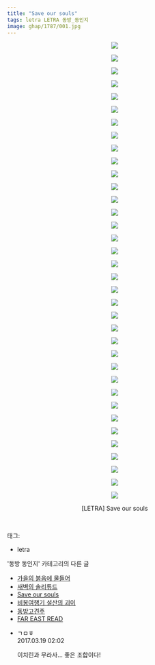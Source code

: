 ```yaml
---
title: "Save our souls"
tags: letra LETRA 동방_동인지
image: ghap/1787/001.jpg
---
```

<div class="article">
<p style="text-align: center; clear: none; float: none;"><img src="{{ site.nasurl }}/ghap/1787/001.jpg"/></p>
<p style="text-align: center; clear: none; float: none;"><img src="{{ site.nasurl }}/ghap/1787/002.jpg"/></p>
<p style="text-align: center; clear: none; float: none;"><img src="{{ site.nasurl }}/ghap/1787/003.jpg"/></p>
<p style="text-align: center; clear: none; float: none;"><img src="{{ site.nasurl }}/ghap/1787/004.jpg"/></p>
<p style="text-align: center; clear: none; float: none;"><img src="{{ site.nasurl }}/ghap/1787/005.jpg"/></p>
<p style="text-align: center; clear: none; float: none;"><img src="{{ site.nasurl }}/ghap/1787/006.jpg"/></p>
<p style="text-align: center; clear: none; float: none;"><img src="{{ site.nasurl }}/ghap/1787/007.jpg"/></p>
<p style="text-align: center; clear: none; float: none;"><img src="{{ site.nasurl }}/ghap/1787/008.jpg"/></p>
<p style="text-align: center; clear: none; float: none;"><img src="{{ site.nasurl }}/ghap/1787/009.jpg"/></p>
<p style="text-align: center; clear: none; float: none;"><img src="{{ site.nasurl }}/ghap/1787/010.jpg"/></p>
<p style="text-align: center; clear: none; float: none;"><img src="{{ site.nasurl }}/ghap/1787/011.jpg"/></p>
<p style="text-align: center; clear: none; float: none;"><img src="{{ site.nasurl }}/ghap/1787/012.jpg"/></p>
<p style="text-align: center; clear: none; float: none;"><img src="{{ site.nasurl }}/ghap/1787/013.jpg"/></p>
<p style="text-align: center; clear: none; float: none;"><img src="{{ site.nasurl }}/ghap/1787/014.jpg"/></p>
<p style="text-align: center; clear: none; float: none;"><img src="{{ site.nasurl }}/ghap/1787/015.jpg"/></p>
<p style="text-align: center; clear: none; float: none;"><img src="{{ site.nasurl }}/ghap/1787/016.jpg"/></p>
<p style="text-align: center; clear: none; float: none;"><img src="{{ site.nasurl }}/ghap/1787/017.jpg"/></p>
<p style="text-align: center; clear: none; float: none;"><img src="{{ site.nasurl }}/ghap/1787/018.jpg"/></p>
<p style="text-align: center; clear: none; float: none;"><img src="{{ site.nasurl }}/ghap/1787/019.jpg"/></p>
<p style="text-align: center; clear: none; float: none;"><img src="{{ site.nasurl }}/ghap/1787/020.jpg"/></p>
<p style="text-align: center; clear: none; float: none;"><img src="{{ site.nasurl }}/ghap/1787/021.jpg"/></p>
<p style="text-align: center; clear: none; float: none;"><img src="{{ site.nasurl }}/ghap/1787/022.jpg"/></p>
<p style="text-align: center; clear: none; float: none;"><img src="{{ site.nasurl }}/ghap/1787/023.jpg"/></p>
<p style="text-align: center; clear: none; float: none;"><img src="{{ site.nasurl }}/ghap/1787/024.jpg"/></p>
<p style="text-align: center; clear: none; float: none;"><img src="{{ site.nasurl }}/ghap/1787/025.jpg"/></p>
<p style="text-align: center; clear: none; float: none;"><img src="{{ site.nasurl }}/ghap/1787/026.jpg"/></p>
<p style="text-align: center; clear: none; float: none;"><img src="{{ site.nasurl }}/ghap/1787/027.jpg"/></p>
<p style="text-align: center; clear: none; float: none;"><img src="{{ site.nasurl }}/ghap/1787/028.jpg"/></p>
<p style="text-align: center; clear: none; float: none;"><img src="{{ site.nasurl }}/ghap/1787/029.jpg"/></p>
<p style="text-align: center; clear: none; float: none;"><img src="{{ site.nasurl }}/ghap/1787/030.jpg"/></p>
<p style="text-align: center; clear: none; float: none;"><img src="{{ site.nasurl }}/ghap/1787/031.jpg"/></p>
<p style="text-align: center; clear: none; float: none;"><img src="{{ site.nasurl }}/ghap/1787/032.jpg"/></p>
<p style="text-align: center; clear: none; float: none;"><img src="{{ site.nasurl }}/ghap/1787/033.jpg"/></p>
<p style="text-align: center; clear: none; float: none;"><img src="{{ site.nasurl }}/ghap/1787/034.jpg"/></p>
<p style="text-align: center; clear: none; float: none;"><img src="{{ site.nasurl }}/ghap/1787/035.jpg"/></p>
<p style="text-align: center; clear: none; float: none;"><img src="{{ site.nasurl }}/ghap/1787/036.jpg"/></p>
<p style="text-align: center; clear: none; float: none;">[LETRA] Save our souls</p>
<p><br/></p>
</div><div class="tagTrail">
<p>태그: </p>
<ul>
<li>letra</li>
</ul>
</div><div class="another">
<p>'동방 동인지' 카테고리의 다른 글</p>
<ul>
<li><a href="/2016-08-23-ghap_1790">가을의 붉음에 물들어</a></li>
<li><a href="/2016-08-23-ghap_1788">새벽의 솔리튜드</a></li>
<li><a href="/2016-08-23-ghap_1787">Save our souls</a></li>
<li><a href="/2016-08-23-ghap_1785">비봉여행기 설산의 괴이</a></li>
<li><a href="/2016-08-23-ghap_1784">동방고견주</a></li>
<li><a href="/2016-08-23-ghap_1783">FAR EAST READ</a></li>
</ul>
</div><div class="cb_module cb_fluid">
<div class="cb_wrt cb_profile">
<div class="comment">
<ul>
<li class="cb_thumb_off" id="comment14942872">
<div class="cb_comment_area">
<div class="cb_info_area">
<div class="cb_section">
<span class="cb_nick_name">ㄱㅁㅎ</span>
</div>
<div class="cb_section">
<span class="cb_date">2017.03.19 02:02 </span>
</div>
</div>
<div class="cb_dsc_comment">
<p class="cb_dsc">
											이치린과 무라사... 좋은 조합이다!
										</p>
</div>
</div></li>
</ul>
</div>
</div><!-- commentList close -->
</div>